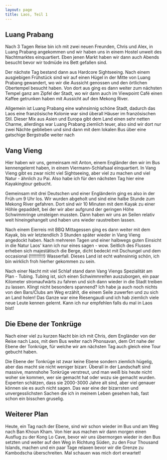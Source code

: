 ```yaml
---
layout: page
title: Laos, Teil 1
---
```


## Luang Prabang

Nach 3 Tagen Reise bin ich mit zwei neuen Freunden, Chris und Alex, in Luang Prabang angekommen und wir haben uns in einem Hostel unweit des Nachtmarktes einquartiert. Eben jenen Markt haben wir dann auch Abends besucht bevor wir todmüde ins Bett gefallen sind.

Der nächste Tag bestand dann aus Hardcore Sightseeing. Nach einem ausgiebigen Frühstück sind wir auf einen Hügel in der Mitte von Luang Prabang gewandert, wo wir die Aussicht genossen und den örtlichen Obertempel besucht haben. Von dort aus ging es dann weiter zum nächsten Tempel ganz am Zipfel der Stadt, wo wir dann auch im Viewpoint Café einen Kaffee getrunken haben mit Aussicht auf den Mekong River.

Allgemein ist Luang Prabang eine wahnsinnig schöne Stadt, dadurch das Laos eine französische Kolonie war sind überall Häuser im französischen Stil. Dieser Mix aus Asien und Europa gibt dem Land einen sehr netten Charme, allerdings war Luang Prabang ziemlich teuer, also sind wir dort nur zwei Nächte geblieben und sind dann mit dem lokalen Bus über eine gatschige Bergstraße weiter nach

## Vang Vieng

Hier haben wir uns, gemeinsam mit Anton, einem Engländer den wir im Bus kennengelernt haben, in einem Viermann-Schlafsaal einquartiert. In Vang Vieng gibt es zwar nicht viel Sightseeing, aber viel zu machen und viel Natur - ähnlich zu Pai. Also habe ich für den nächsten Tag hier eine Kayakingtour gebucht. 

Gemeinsam mit drei Deutschen und einer Engländerin ging es also in der Früh um 9 Uhr los. Wir wurden abgeholt und sind eine halbe Stunde zum Mekong River gefahren. Dort sind wir 10 Minuten mit dem Kayak zu einer Höhle gepaddelt, bei der wir aber aufgrund der geringen Höhe Schwimmringe umsteigen mussten. Dann haben wir uns an Seilen relativ weit hineingehangelt und haben uns wieder raustreiben lassen. 

Nach einem Eierreis mit BBQ Mittagessen ging es dann weiter mit dem Kayak, bis wir letztendlich 3 Stunden später wieder in Vang Vieng angedockt haben. Nach mehreren Tagen und einer halbwegs guten Einsicht in die Natur Laos' kann ich nur eines sagen - wow. Seitlich des Flusses erheben sich majestätisch die Berge, dicht bedeckt mit Dschungel und dem occasional (!!!!!!!!!!!) Wasserfall. Dieses Land ist echt wahnsinnig schön, ich bin wirklich froh hierher gekommen zu sein. 

Nach einer Nacht mit viel Schlaf stand dann Vang Viengs Spezialität am Plan - Tubing. Tubing ist, sich einen Schwimmreifen auszuborgen, ein paar Kilometer stromaufwärts  zu fahren und sich dann wieder in die Stadt treiben zu lassen. Klingt nicht besonders spannend? Ich habe ja auch noch nichts von den Bars/Clubs am Weg erzählt, die einem Seile zuwerfen und zu sich an Land holen! Das Ganze war eine Riesengaudi und ich hab ziemlich viele neue Leute kennen gelernt. Kann ich nur empfehlen falls du mal in Laos bist! 

## Die Ebene der Tonkrüge

Nach einer viel zu kurzen Nacht bin ich mit Chris, dem Engländer von der Reise nach Laos, mit dem Bus weiter nach Phonsavan, dem Ort nahe der Ebene der Tonkrüge, für welche wir am nächsten Tag auch gleich eine Tour gebucht haben. 

Die Ebene der Tonkrüge ist zwar keine Ebene sondern ziemlich hügelig, aber das macht sie nicht weniger bizarr. Überall in der Landschaft sind massive, mannshohe Tonkrüge verstreut, und man weiß bis heute nicht woher sie kommen, wer sie gemacht hat oder wozu sie gemacht wurden. Experten schätzen, dass sie 2000-3000 Jahre alt sind, aber viel genauer können sie es auch nicht sagen. Das war eine der bizarrsten und unvergesslichsten Sachen die ich in meinem Leben gesehen hab, fast schon ein bisschen gruselig. 

## Weiterer Plan

Heute, ein Tag nach der Ebene, sind wir schon wieder im Bus und am Weg nach Ban Khoun Kham. Von hier aus machen wir dann morgen einen Ausflug zu der Kong Lo Cave, bevor wir uns übermorgen wieder in den Bus setzten und weiter auf den Weg in Richtung Süden, zu den Four Thousand Islands, machen und ein paar Tage relaxen bevor wir die Grenze zu Kambodscha überschreiten. Mal schauen was mich dort erwartet!